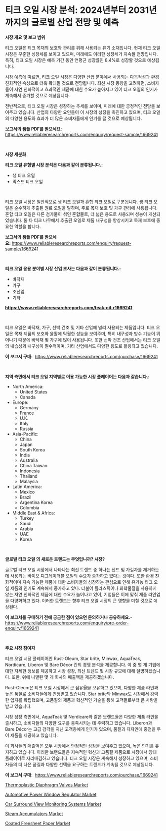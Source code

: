 <p><h1>티크 오일 시장 분석: 2024년부터 2031년까지의 글로벌 산업 전망 및 예측</h1></p><p><strong>시장 개요 및 보고 범위</strong></p>
<p><p>티크 오일은 티크 목재의 보호와 관리를 위해 사용되는 유기 소재입니다. 현재 티크 오일 시장은 꾸준한 성장세를 보이고 있으며, 미래에도 이러한 성장세가 지속될 전망입니다. 특히, 티크 오일 시장은 예측 기간 동안 연평균 성장률인 8.4%로 성장할 것으로 예상됩니다.</p><p>시장 예측에 따르면, 티크 오일 시장은 다양한 산업 분야에서 사용되는 다목적성과 환경 친화적인 속성으로 더욱 확대될 것으로 전망됩니다. 최신 시장 동향을 고려하면, 소비자들이 자연 친화적이고 효과적인 제품에 대한 수요가 높아지고 있어 티크 오일의 인기가 계속해서 증가할 것으로 예상됩니다.</p><p>전반적으로, 티크 오일 시장은 성장하는 추세를 보이며, 미래에 대한 긍정적인 전망을 보여주고 있습니다. 산업의 다양한 요인들이 이 시장의 성장을 촉진하고 있으며, 티크 오일의 다양한 용도와 효과가 더 많은 소비자들에게 인기를 끌 것으로 예상됩니다.</p></p>
<p><strong>보고서의 샘플 PDF를 받으세요:</strong> <a href="https://www.reliableresearchreports.com/enquiry/request-sample/1669241">https://www.reliableresearchreports.com/enquiry/request-sample/1669241</a></p>
<p>&nbsp;</p>
<p><strong>시장 세분화</strong></p>
<p><strong>티크 오일 유형별 시장 분석은 다음과 같이 분류됩니다.:</strong></p>
<p><ul><li>생 티크 오일</li><li>믹스드 티크 오일</li></ul></p>
<p>&nbsp;</p>
<p><p>티크 오일 시장은 일반적으로 생 티크 오일과 혼합 티크 오일로 구분됩니다. 생 티크 오일은 순수하게 추출된 원료 오일을 말하며, 주로 목재 보호 및 가구 관리에 사용됩니다. 혼합 티크 오일은 다른 첨가물이 섞인 혼합물로, 더 넓은 용도로 사용되며 성능이 개선되었습니다. 둘 다 티크 나무에서 추출된 오일로 제품 내구성을 향상시키고 목재 보호에 중요한 역할을 합니다.</p></p>
<p><strong>보고서의 샘플 PDF를 받으세요:</strong>&nbsp;<a href="https://www.reliableresearchreports.com/enquiry/request-sample/1669241">https://www.reliableresearchreports.com/enquiry/request-sample/1669241</a></p>
<p>&nbsp;</p>
<p><strong> 티크 오일 응용 분야별 시장 산업 조사는 다음과 같이 분류됩니다.:</strong></p>
<p><ul><li>바닥재</li><li>가구</li><li>조선업</li><li>기타</li></ul></p>
<p><strong><a href="https://www.reliableresearchreports.com/teak-oil-r1669241">https://www.reliableresearchreports.com/teak-oil-r1669241</a></strong></p>
<p>&nbsp;</p>
<p><p>티크 오일은 바닥재, 가구, 선박 건조 및 기타 산업에 널리 사용되는 제품입니다. 티크 오일은 목재 제품의 보호와 윤활에 탁월한 성능을 보여주며, 특히 내구성과 방수 기능이 뛰어나기 때문에 바닥재 및 가구에 많이 사용됩니다. 또한 선박 건조 산업에서는 티크 오일의 내습성과 내구성이 필수적이며, 기타 산업에서도 다양한 용도로 활용되고 있습니다.</p></p>
<p><strong>이 보고서 구매:</strong>&nbsp; <a href="https://www.reliableresearchreports.com/purchase/1669241">https://www.reliableresearchreports.com/purchase/1669241</a></p>
<p>&nbsp;</p>
<p><strong>지역 측면에서 티크 오일 지역별로 이용 가능한 시장 플레이어는 다음과 같습니다.:</strong></p>
<p><ul>
    <li>
        North America:
        <ul>
            <li>United States</li>
            <li>Canada</li>
        </ul>
    </li>
    <li>
        Europe:
        <ul>
            <li>Germany</li>
            <li>France</li>
            <li>U.K.</li>
            <li>Italy</li>
            <li>Russia</li>
        </ul>
    </li>
    <li>
        Asia-Pacific:
        <ul>
            <li>China</li>
            <li>Japan</li>
            <li>South Korea</li>
            <li>India</li>
            <li>Australia</li>
            <li>China Taiwan</li>
            <li>Indonesia</li>
            <li>Thailand</li>
            <li>Malaysia</li>
        </ul>
    </li>
    <li>
        Latin America:
        <ul>
            <li>Mexico</li>
            <li>Brazil</li>
            <li>Argentina Korea</li>
            <li>Colombia</li>
        </ul>
    </li>
    <li>
        Middle East & Africa:
        <ul>
            <li>Turkey</li>
            <li>Saudi</li>
            <li>Arabia</li>
            <li>UAE</li>
            <li>Korea</li>
        </ul>
    </li>
    </ul></p>
<p>&nbsp;</p>
<p><strong>글로벌 티크 오일 의 새로운 트렌드는 무엇입니까? 시장?</strong></p>
<p><p>글로벌 티크 오일 시장에서 나타나는 최신 트렌드 중 하나는 샌드 및 가길자를 제거하는 데 사용되는 바이오 디그레이더블 오일의 수요가 증가하고 있다는 것이다. 또한 환경 친화적이며 지속 가능한 제품에 대한 소비자들의 성장하는 관심으로 인해 유기농 티크 오일 제품의 인기도 계속해서 증가하고 있다. 더불어 플라스틱이나 화학물질을 사용하지 않는 자연 친화적인 제품에 대한 수요가 늘어나고 있어, 기업들은 이에 맞춰 제품 라인업을 다양화하고 있다. 이러한 트렌드는 향후 티크 오일 시장의 큰 영향을 미칠 것으로 예상된다.</p></p>
<p><strong>이 보고서를 구매하기 전에 궁금한 점이 있으면 문의하거나 공유하세요.</strong>- <a href="https://www.reliableresearchreports.com/enquiry/pre-order-enquiry/1669241">https://www.reliableresearchreports.com/enquiry/pre-order-enquiry/1669241</a></p>
<p>&nbsp;</p>
<p><strong>주요 시장 참여자</strong></p>
<p><p>티크 오일 시장 플레이어인 Rust-Oleum, Star brite, Minwax, AquaTeak, Nordicare, Liberon 및 Bare Décor 간의 경쟁 분석을 제공합니다. 이 중 몇 개 기업에 대한 자세한 정보를 제공하고 시장 성장, 최신 트렌드 및 시장 규모에 대해 설명하겠습니다. 또한, 위에 나열된 몇 개 회사의 매출액을 제공하겠습니다.</p><p>Rust-Oleum은 티크 오일 시장에서 큰 점유율을 보유하고 있으며, 다양한 제품 라인과 높은 품질로 소비자들에게 인정받고 있습니다. Star brite와 Minwax도 시장에서 강력한 입지를 확립했으며, 고품질의 제품과 혁신적인 기술을 통해 고객들로부터 큰 사랑을 받고 있습니다.</p><p>시장 성장 측면에서, AquaTeak 및 Nordicare와 같은 브랜드들은 다양한 제품 라인을 출시하고, 소비자들의 다양한 요구를 충족시키는 데 주력하고 있습니다. Liberon과 Bare Décor는 고급 감각을 지닌 고객층에게 인기가 있으며, 품질과 디자인에 중점을 두어 제품을 제공하고 있습니다.</p><p>이 회사들의 매출액은 모두 시장에서 안정적인 성장을 보여주고 있으며, 높은 인기를 유지하고 있습니다. 이러한 브랜드들은 지속적인 혁신과 고품질 제품으로 시장에서 양대 플레이어로 자리매김하고 있습니다. 티크 오일 시장은 계속해서 성장하고 있으며, 소비자들의 더 나은 품질과 다양한 선택을 요구하는 트렌드가 계속될 것으로 예상됩니다.</p></p>
<p><strong>이 보고서 구매:</strong>&nbsp;&nbsp;<a href="https://www.reliableresearchreports.com/purchase/1669241">https://www.reliableresearchreports.com/purchase/1669241</a></p>
<p><p><a href="https://view.publitas.com/reportprime-1/thermoplastic-diaphragm-valves-market-centers-on-aspects-such-as-market-growth-market-share-market-opportunity-and-projected-forecasts-spanning-from-2024-to-2031/">Thermoplastic Diaphragm Valves Market</a></p><p><a href="https://issuu.com/reportprime-2/docs/automotive-power-window-regulator-market-size-2030">Automotive Power Window Regulator Market</a></p><p><a href="https://issuu.com/reportprime-2/docs/car-surround-view-monitoring-systems-market-size-2">Car Surround View Monitoring Systems Market</a></p><p><a href="https://view.publitas.com/reportprime-1/steam-accumulators-market-research-report-provides-critical-insights-that-can-help-shape-business-development-and-investment-strategies/">Steam Accumulators Market</a></p><p><a href="https://shimmer-gardenia-37a.notion.site/Coated-Freesheet-Paper-Market-Size-Reflecting-a-Forecast-Till-2031-Market-By-Type-By-Application-a-5aa6f33e97d34254bcd91aa4649baf74">Coated Freesheet Paper Market</a></p></p>